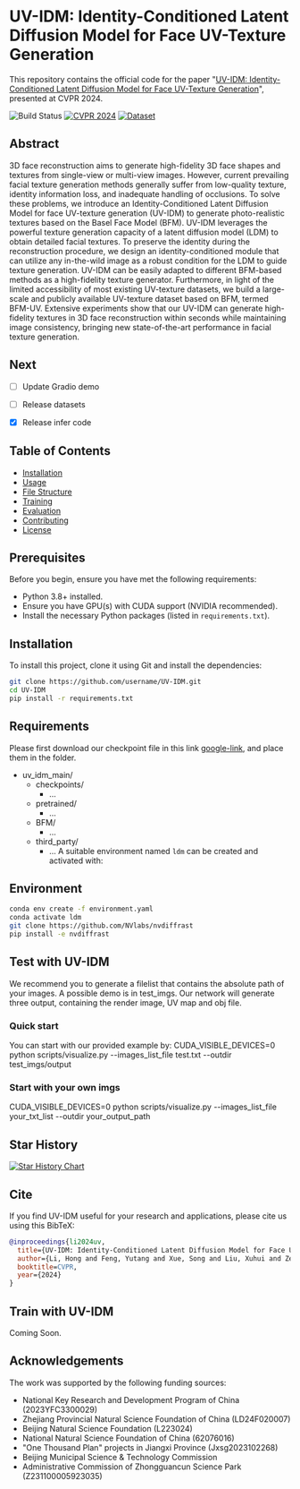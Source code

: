 # UV-IDM: Identity-Conditioned Latent Diffusion Model for Face UV-Texture Generation

This repository contains the official code for the paper "[UV-IDM: Identity-Conditioned Latent Diffusion Model for Face UV-Texture Generation](https://openaccess.thecvf.com/content/CVPR2024/papers/Li_UV-IDM_Identity-Conditioned_Latent_Diffusion_Model_for_Face_UV-Texture_Generation_CVPR_2024_paper.pdf)", presented at CVPR 2024.

![Build Status](https://img.shields.io/badge/build-passing-brightgreen.svg)
[![CVPR 2024](https://img.shields.io/badge/CVPR-2024-red.svg)](https://openaccess.thecvf.com/content/CVPR2024/papers/Li_UV-IDM_Identity-Conditioned_Latent_Diffusion_Model_for_Face_UV-Texture_Generation_CVPR_2024_paper.pdf)
[![Dataset](https://img.shields.io/badge/Dataset-Coming_Soon-lightgrey.svg)](#)



## Abstract

3D face reconstruction aims to generate high-fidelity 3D face shapes and textures from single-view or multi-view images. However, current prevailing facial texture generation methods generally suffer from low-quality texture, identity information loss, and inadequate handling of occlusions. To solve these problems, we introduce an Identity-Conditioned Latent Diffusion Model for face UV-texture generation (UV-IDM) to generate photo-realistic textures based on the Basel Face Model (BFM). UV-IDM leverages the powerful texture generation capacity of a latent diffusion model (LDM) to obtain detailed facial textures. To preserve the identity during the reconstruction procedure, we design an identity-conditioned module that can utilize any in-the-wild image as a robust condition for the LDM to guide texture generation. UV-IDM can be easily adapted to different BFM-based methods as a high-fidelity texture generator. Furthermore, in light of the limited accessibility of most existing UV-texture datasets, we build a large-scale and publicly available UV-texture dataset based on BFM, termed BFM-UV. Extensive experiments show that our UV-IDM can generate high-fidelity textures in 3D face reconstruction within seconds while maintaining image consistency, bringing new state-of-the-art performance in facial texture generation.



## Next

- [ ] Update Gradio demo
- [ ] Release datasets
- [x] Release infer code


## Table of Contents
- [Installation](#installation)
- [Usage](#usage)
- [File Structure](#file-structure)
- [Training](#training)
- [Evaluation](#evaluation)
- [Contributing](#contributing)
- [License](#license)

## Prerequisites

Before you begin, ensure you have met the following requirements:
* Python 3.8+ installed.
* Ensure you have GPU(s) with CUDA support (NVIDIA recommended).
* Install the necessary Python packages (listed in `requirements.txt`).

## Installation

To install this project, clone it using Git and install the dependencies:

```bash
git clone https://github.com/username/UV-IDM.git
cd UV-IDM
pip install -r requirements.txt
```

## Requirements

Please first download our checkpoint file in this link [google-link](https://drive.google.com/drive/folders/1ZgKWL_7aFnSUiCZTt6YVCT3oSxwBwTEn?usp=sharing), and place them in the folder.
- uv_idm_main/
    - checkpoints/
        - ...
    - pretrained/
        - ...
    - BFM/
        - ...
    - third_party/
        - ...
        A suitable environment named `ldm` can be created
        and activated with:

## Environment

```bash
conda env create -f environment.yaml
conda activate ldm
git clone https://github.com/NVlabs/nvdiffrast
pip install -e nvdiffrast
```


## Test with UV-IDM
We recommend you to generate a filelist that contains the absolute path of your images.
A possible demo is in test_imgs.
Our network will generate three output, containing the render image, UV map and obj file.

### Quick start


You can start with our provided example by:
CUDA_VISIBLE_DEVICES=0 python scripts/visualize.py --images_list_file test.txt --outdir test_imgs/output

### Start with your own imgs
CUDA_VISIBLE_DEVICES=0 python scripts/visualize.py --images_list_file your_txt_list --outdir your_output_path

## Star History

[![Star History Chart](https://api.star-history.com/svg?repos=Luh1124/UV-IDM&type=Date)](https://star-history.com/#Luh1124/UV-IDM&Date)


## Cite

If you find UV-IDM useful for your research and applications, please cite us using this BibTeX:

```bibtex
@inproceedings{li2024uv,
  title={UV-IDM: Identity-Conditioned Latent Diffusion Model for Face UV-Texture Generation},
  author={Li, Hong and Feng, Yutang and Xue, Song and Liu, Xuhui and Zeng, Bohan and Li, Shanglin and Liu, Boyu and Liu, Jianzhuang and Han, Shumin and Zhang, Baochang},
  booktitle=CVPR,
  year={2024}
}
```

## Train with UV-IDM

Coming Soon.

## Acknowledgements

The work was supported by the following funding sources:

- National Key Research and Development Program of China (2023YFC3300029)
- Zhejiang Provincial Natural Science Foundation of China (LD24F020007)
- Beijing Natural Science Foundation (L223024)
- National Natural Science Foundation of China (62076016)
- "One Thousand Plan" projects in Jiangxi Province (Jxsg2023102268)
- Beijing Municipal Science & Technology Commission
- Administrative Commission of Zhongguancun Science Park (Z231100005923035)